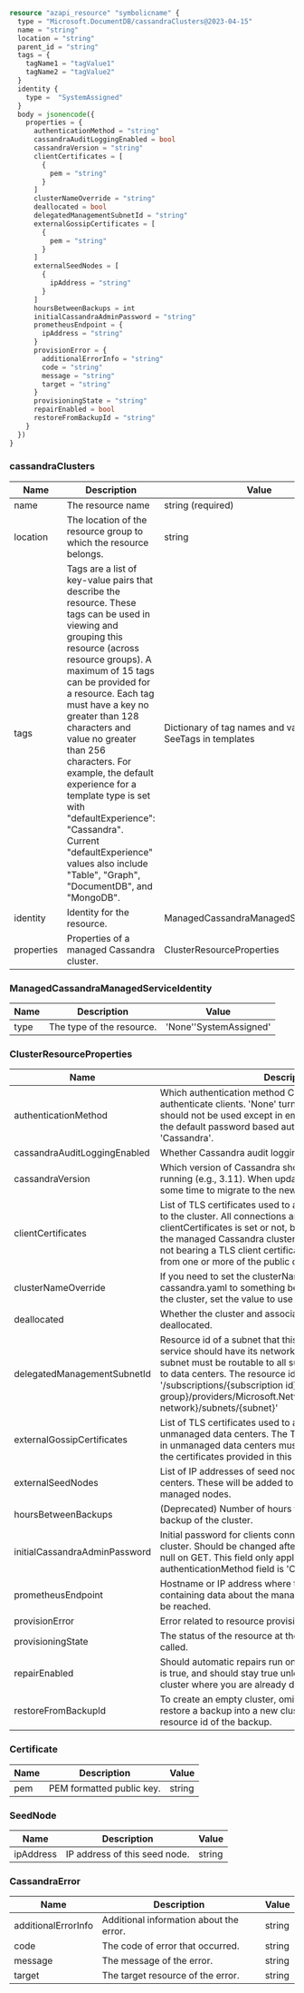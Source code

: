 ```terraform
resource "azapi_resource" "symbolicname" {
  type = "Microsoft.DocumentDB/cassandraClusters@2023-04-15"
  name = "string"
  location = "string"
  parent_id = "string"
  tags = {
    tagName1 = "tagValue1"
    tagName2 = "tagValue2"
  }
  identity {
    type =  "SystemAssigned"
  }
  body = jsonencode({
    properties = {
      authenticationMethod = "string"
      cassandraAuditLoggingEnabled = bool
      cassandraVersion = "string"
      clientCertificates = [
        {
          pem = "string"
        }
      ]
      clusterNameOverride = "string"
      deallocated = bool
      delegatedManagementSubnetId = "string"
      externalGossipCertificates = [
        {
          pem = "string"
        }
      ]
      externalSeedNodes = [
        {
          ipAddress = "string"
        }
      ]
      hoursBetweenBackups = int
      initialCassandraAdminPassword = "string"
      prometheusEndpoint = {
        ipAddress = "string"
      }
      provisionError = {
        additionalErrorInfo = "string"
        code = "string"
        message = "string"
        target = "string"
      }
      provisioningState = "string"
      repairEnabled = bool
      restoreFromBackupId = "string"
    }
  })
}

```

### cassandraClusters

| Name | Description | Value |
|-|-|-|
| name | The resource name | string (required) |
| location | The location of the resource group to which the resource belongs. | string |
| tags | Tags are a list of key-value pairs that describe the resource. These tags can be used in viewing and grouping this resource (across resource groups). A maximum of 15 tags can be provided for a resource. Each tag must have a key no greater than 128 characters and value no greater than 256 characters. For example, the default experience for a template type is set with "defaultExperience": "Cassandra". Current "defaultExperience" values also include "Table", "Graph", "DocumentDB", and "MongoDB". | Dictionary of tag names and values. SeeTags in templates |
| identity | Identity for the resource. | ManagedCassandraManagedServiceIdentity |
| properties | Properties of a managed Cassandra cluster. | ClusterResourceProperties |


### ManagedCassandraManagedServiceIdentity

| Name | Description | Value |
|-|-|-|
| type | The type of the resource. | 'None''SystemAssigned' |


### ClusterResourceProperties

| Name | Description | Value |
|-|-|-|
| authenticationMethod | Which authentication method Cassandra should use to authenticate clients. 'None' turns off authentication, so should not be used except in emergencies. 'Cassandra' is the default password based authentication. The default is 'Cassandra'. | 'Cassandra''Ldap''None' |
| cassandraAuditLoggingEnabled | Whether Cassandra audit logging is enabled | bool |
| cassandraVersion | Which version of Cassandra should this cluster converge to running (e.g., 3.11). When updated, the cluster may take some time to migrate to the new version. | string |
| clientCertificates | List of TLS certificates used to authorize clients connecting to the cluster. All connections are TLS encrypted whether clientCertificates is set or not, but if clientCertificates is set, the managed Cassandra cluster will reject all connections not bearing a TLS client certificate that can be validated from one or more of the public certificates in this property. | Certificate[] |
| clusterNameOverride | If you need to set the clusterName property in cassandra.yaml to something besides the resource name of the cluster, set the value to use on this property. | string |
| deallocated | Whether the cluster and associated data centers has been deallocated. | bool |
| delegatedManagementSubnetId | Resource id of a subnet that this cluster's management service should have its network interface attached to. The subnet must be routable to all subnets that will be delegated to data centers. The resource id must be of the form '/subscriptions/{subscription id}/resourceGroups/{resource group}/providers/Microsoft.Network/virtualNetworks/{virtual network}/subnets/{subnet}' | string |
| externalGossipCertificates | List of TLS certificates used to authorize gossip from unmanaged data centers. The TLS certificates of all nodes in unmanaged data centers must be verifiable using one of the certificates provided in this property. | Certificate[] |
| externalSeedNodes | List of IP addresses of seed nodes in unmanaged data centers. These will be added to the seed node lists of all managed nodes. | SeedNode[] |
| hoursBetweenBackups | (Deprecated) Number of hours to wait between taking a backup of the cluster. | int |
| initialCassandraAdminPassword | Initial password for clients connecting as admin to the cluster. Should be changed after cluster creation. Returns null on GET. This field only applies when the authenticationMethod field is 'Cassandra'. | string |
| prometheusEndpoint | Hostname or IP address where the Prometheus endpoint containing data about the managed Cassandra nodes can be reached. | SeedNode |
| provisionError | Error related to resource provisioning. | CassandraError |
| provisioningState | The status of the resource at the time the operation was called. | 'Canceled''Creating''Deleting''Failed''Succeeded''Updating' |
| repairEnabled | Should automatic repairs run on this cluster? If omitted, this is true, and should stay true unless you are running a hybrid cluster where you are already doing your own repairs. | bool |
| restoreFromBackupId | To create an empty cluster, omit this field or set it to null. To restore a backup into a new cluster, set this field to the resource id of the backup. | string |


### Certificate

| Name | Description | Value |
|-|-|-|
| pem | PEM formatted public key. | string |


### SeedNode

| Name | Description | Value |
|-|-|-|
| ipAddress | IP address of this seed node. | string |


### CassandraError

| Name | Description | Value |
|-|-|-|
| additionalErrorInfo | Additional information about the error. | string |
| code | The code of error that occurred. | string |
| message | The message of the error. | string |
| target | The target resource of the error. | string |


